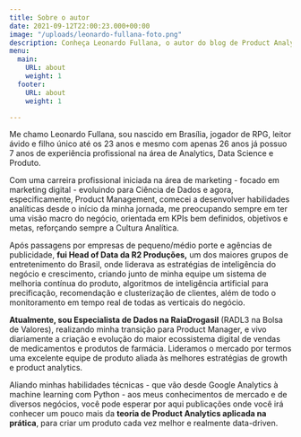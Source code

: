 ```yaml
---
title: Sobre o autor
date: 2021-09-12T22:00:23.000+00:00
image: "/uploads/leonardo-fullana-foto.png"
description: Conheça Leonardo Fullana, o autor do blog de Product Analytics.
menu:
  main:
    URL: about
    weight: 1
  footer:
    URL: about
    weight: 1

---
```

Me chamo Leonardo Fullana, sou nascido em Brasília, jogador de RPG, leitor ávido e filho único até os 23 anos e mesmo com apenas 26 anos já possuo 7 anos de experiência profissional na área de Analytics, Data Science e Produto.

Com uma carreira profissional iniciada na área de marketing - focado em marketing digital - evoluindo para Ciência de Dados e agora, especificamente, Product Management, comecei a desenvolver habilidades analíticas desde o início da minha jornada, me preocupando sempre em ter uma visão macro do negócio, orientada em KPIs bem definidos, objetivos e metas, reforçando sempre a Cultura Analítica.

Após passagens por empresas de pequeno/médio porte e agências de publicidade, **fui Head of Data da R2 Produções,** um dos maiores grupos de entretenimento do Brasil, onde liderava as estratégias de inteligência do negócio e crescimento, criando junto de minha equipe um sistema de melhoria contínua do produto, algoritmos de inteligência artificial para precificação, recomendação e clusterização de clientes, além de todo o monitoramento em tempo real de todas as verticais do negócio.

**Atualmente, sou Especialista de Dados na RaiaDrogasil** (RADL3 na Bolsa de Valores), realizando minha transição para Product Manager, e vivo diariamente a criação e evolução do maior ecossistema digital de vendas de medicamentos e produtos de farmácia. Lideramos o mercado por termos uma excelente equipe de produto aliada às melhores estratégias de growth e product analytics.

Aliando minhas habilidades técnicas - que vão desde Google Analytics à machine learning com Python - aos meus conhecimentos de mercado e de diversos negócios, você pode esperar por aqui publicações onde você irá conhecer um pouco mais da **teoria de Product Analytics aplicada na prática**, para criar um produto cada vez melhor e realmente data-driven.